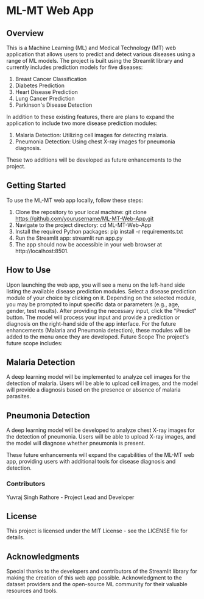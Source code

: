 # ML-MT Web App
## Overview
This is a Machine Learning (ML) and Medical Technology (MT) web application that allows users to predict and detect various diseases using a range of ML models. The project is built using the Streamlit library and currently includes prediction models for five diseases:

1. Breast Cancer Classification
2. Diabetes Prediction
3. Heart Disease Prediction
4. Lung Cancer Prediction
5. Parkinson's Disease Detection
   
In addition to these existing features, there are plans to expand the application to include two more disease prediction modules:

1. Malaria Detection: Utilizing cell images for detecting malaria.
2. Pneumonia Detection: Using chest X-ray images for pneumonia diagnosis.

These two additions will be developed as future enhancements to the project.

## Getting Started
To use the ML-MT web app locally, follow these steps:
1. Clone the repository to your local machine:
   git clone https://github.com/yourusername/ML-MT-Web-App.git
2. Navigate to the project directory:
   cd ML-MT-Web-App
3. Install the required Python packages:
   pip install -r requirements.txt
4. Run the Streamlit app:
   streamlit run app.py
5. The app should now be accessible in your web browser at http://localhost:8501.

## How to Use
Upon launching the web app, you will see a menu on the left-hand side listing the available disease prediction modules.
Select a disease prediction module of your choice by clicking on it.
Depending on the selected module, you may be prompted to input specific data or parameters (e.g., age, gender, test results).
After providing the necessary input, click the "Predict" button.
The model will process your input and provide a prediction or diagnosis on the right-hand side of the app interface.
For the future enhancements (Malaria and Pneumonia detection), these modules will be added to the menu once they are developed.
Future Scope
The project's future scope includes:

## Malaria Detection
A deep learning model will be implemented to analyze cell images for the detection of malaria. Users will be able to upload cell images, and the model will provide a diagnosis based on the presence or absence of malaria parasites.

## Pneumonia Detection
A deep learning model will be developed to analyze chest X-ray images for the detection of pneumonia. Users will be able to upload X-ray images, and the model will diagnose whether pneumonia is present.

These future enhancements will expand the capabilities of the ML-MT web app, providing users with additional tools for disease diagnosis and detection.

### Contributors
Yuvraj Singh Rathore - Project Lead and Developer

## License
This project is licensed under the MIT License - see the LICENSE file for details.

## Acknowledgments
Special thanks to the developers and contributors of the Streamlit library for making the creation of this web app possible.
Acknowledgment to the dataset providers and the open-source ML community for their valuable resources and tools.
